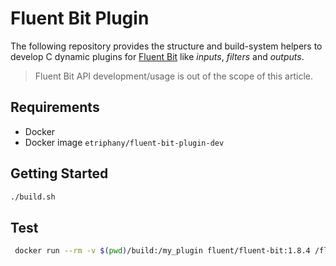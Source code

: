 # Fluent Bit Plugin

The following repository provides the structure and build-system helpers to develop C dynamic plugins for [Fluent Bit](https://fluentbit.io) like _inputs_, _filters_ and _outputs_.

>  Fluent Bit API development/usage is out of the scope of this article.

## Requirements

- Docker
- Docker image `etriphany/fluent-bit-plugin-dev`

## Getting Started
```bash
./build.sh
```

## Test
```bash
 docker run --rm -v $(pwd)/build:/my_plugin fluent/fluent-bit:1.8.4 /fluent-bit/bin/fluent-bit -e /my_plugin/flb-in_carbon.so -i carbon -o stdout
 ```